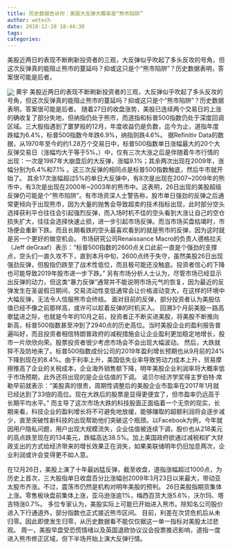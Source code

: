 ```yaml
---
title: 历史数据告诉你：美股大反弹大概率是“熊市陷阱”
author: wetech
date: 2018-12-28 18:44:30
tags: 
categories: 
---
```

美股近两日的表现不断刷新投资者的三观，大反弹似乎吹起了多头反攻的号角，但这次反弹真的能阻止熊市的蔓延吗？抑或这只是个“熊市陷阱”？历史数据表明，答案很可能是后者。
<!-- more -->
<img align="center" border="0" src="https://imgcdn.yicai.com/uppics/images/2018/12/9adfda0d02218d95992d74f6f7e341ac.jpg" />
黄宇
美股近两日的表现不断刷新投资者的三观，大反弹似乎吹起了多头反攻的号角，但这次反弹真的能阻止熊市的蔓延吗？抑或这只是个“熊市陷阱”？历史数据表明，答案很可能是后者。
随着27日的收盘涨势，美股已连续两个交易日的上涨的确收复了部分失地，但纳指仍处于熊市，而道指和标普500指数仍处于深度回调区域。三大股指遇到了噩梦般的12月，年度收益仍是负数，迄今为止，道指年度跌幅为6.4%，标普500指数今年跌6.9%，纳指则跌4.6%。
据Refinitiv Data的数据，从1970年至今的约1.28万个交易日中，标普500指数单日涨幅最大的20个大反弹交易日（涨幅均大于等于5%，）中，仅有三次大涨之后是伴随着牛市行情的出现：一次是1987年大崩盘后的大反弹，涨幅9.1%；其余两次出现在2009年，涨幅分别为6.4%和7.1% 。这三次反弹的相同点是标普500指数触底，然后牛市就开始了。
其余17次涨幅超过5%的单日大反弹中，有8次是出现在2007~2009年的熊市中，有3次是出现在2000年~2003年的熊市中。这表明，26日出现的美股超级反弹仍可能是个“熊市陷阱”。有市场资深人士警告称，股市单日强劲的反弹之后通常更倾向于出现熊市，因为大量的抛售会导致超卖的技术指标出现，此时部分空头选择获利平仓往往会引起强烈反弹，而入场时机不佳的空头看到大涨让自己的空仓损失扩大，往往会选择快速止损，进一步引起市场反弹。而当市场买盘枯竭时，市场便会重新下跌。而且长期看跌的空头最喜欢看到的就是熊市的反弹，因为这时就是另一个更好的做空机会。
市场研究公司Renaissance Macro的负责人德格拉夫（Jeff deGraaf）表示：“标普500指数的2600点关口此前一直是个强劲的支撑点，空头们一直久攻不下，直到本月中旬，2600点终于失守，虽然美股26日出现强劲反弹，但股指仍跌至了战术性低位，而且极可能还没触底。投资者信心的下降也可能导致2019年股市进一步下跌。”
另有市场分析人士认为，尽管市场已经显示出反弹的动力，但这类“暴力反弹”通常并不能说明市场元气的恢复，因为最近的反弹发生在圣诞假日期间，交易流动性变低通常会让价格波动变大，在这样的环境中大幅反弹，无法令人信服熊市会终结。
面对目前的反弹，部分投资者认为美股估值已经不像之前那样高，或许可以趁着反弹的时机买入。
回溯3个月前美股一路高歌猛进之际，也就是今年的10月之前，投资者正不断买进美股，将美股不断推向新高，标普500指数甚至冲到了2940点的历史高位。当时美股企业的盈利报告普遍叫好，而且投资者相信特朗普政府的减税措施会让企业盈利更加稳定地增长，股市一片欣欣向荣。股票投资者很少考虑市场会不会出现大幅波动。
然后，大跌就猝不及防地来了。标普500指数成份公司的2019年盈利增长预期也从9月前的24%下降到现在的8.4%。由于利率上升，美国低失业率导致劳动力成本上升，贸易摩擦推高了企业的关税成本，企业海外销售额下降，明年美股企业利润率将大概率低于市场预期，此外还将出现的是企业估值的下调。
诺贝尔经济学奖得主罗伯特·席勒早前就表示：“美股真的很贵，周期性调整后的美股企业市盈率在2017年1月就已经达到了33倍的高位。现在大跌后的股票是显得更便宜了，但市盈率仍远高于长期平均水平。”
而主导了这次市场大跌的科技股面正面临着一个无奈的现实，长期来看，科技企业的盈利增长将不可避免地放缓，能够赚取的超额利润将会逐步减少，直至突破性新科技的出现帮助他们突破这个瓶颈。以Facebook为例，今年就因用户隐私问题，用户出现大规模流失，企业估值被连续下调，股价也从218美元的高点跌至现在的134美元，跌幅高达38.5%。加上美国政府欲通过减税和扩大财政支出的方式给经济带来的增长效果正在消失，如果美联储明年仍旧加息两次，企业利润或许会变得更不如人意。
 
 
在12月26日，美股上演了十年最凶猛反弹，截至收盘，道指涨幅超过1000点，为历史上首次，三大股指单日收盘百分比涨幅创2009年3月23日以来最大，带动亚太股市齐涨。不过，震荡市仍然是机构对明年美股的预判。
26日美股指期货集体上涨。零售板块盘前集体上涨，亚马逊涨逾1%，梅西百货大涨5.6%，沃尔玛、塔吉特涨0.7%。
多位专家认为，美股实际上可能已开始进入熊市。除知名公司股价进入下行通道外，部分指数也正式接近熊市区间。
目前，利差在次贷危机后从未归零。因此即使发生归零，从历史数据看不能仅仅据这一单一指标对美股太过悲观。
周一，美股早盘受恐慌情绪以及英国退欧协议议会投票推迟影响，道指一度进入熊市修正区域，但下半场开始上演大反弹行情。
